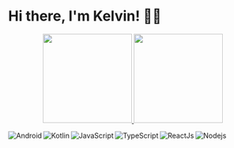 # Hi there, I'm Kelvin! 👋🏿
<p align="center">
   <a href="https://github.com/shoirata">
    <img height="180em" src="https://github-readme-stats.vercel.app/api?username=kelvinbush&show_icons=true&theme=merko"/>
    <img height="180em" src="https://github-readme-stats.vercel.app/api/top-langs/?username=kelvinbush&layout=compact" />
  </a>
</p>

<img align="left" alt="Android" src="https://img.shields.io/badge/Android-3DDC84?style=for-the-badge&logo=android&logoColor=white"/>

<img align="left" alt="Kotlin" src="https://img.shields.io/badge/kotlin-%230095D5.svg?style=for-the-badge&logo=kotlin&logoColor=white"/>

<img align="left" alt="JavaScript" src="https://img.shields.io/badge/javascript-%23323330.svg?style=for-the-badge&logo=javascript&logoColor=%23F7DF1E"/>

<img align="left" alt="TypeScript" src="https://img.shields.io/badge/typescript-%23007ACC.svg?style=for-the-badge&logo=typescript&logoColor=white"/>

<img align="left" alt="ReactJs" src="https://img.shields.io/badge/react-%2320232a.svg?style=for-the-badge&logo=react&logoColor=%2361DAFB"/>

<img align="left" alt="Nodejs" src="https://img.shields.io/badge/node.js-6DA55F?style=for-the-badge&logo=node.js&logoColor=white">

